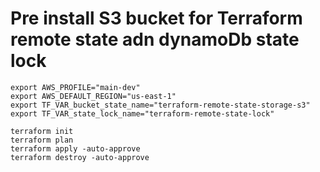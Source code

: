 # Pre install S3 bucket for Terraform remote state adn dynamoDb state lock

```shell script
export AWS_PROFILE="main-dev"
export AWS_DEFAULT_REGION="us-east-1"
export TF_VAR_bucket_state_name="terraform-remote-state-storage-s3"
export TF_VAR_state_lock_name="terraform-remote-state-lock"

terraform init
terraform plan
terraform apply -auto-approve
terraform destroy -auto-approve
```
